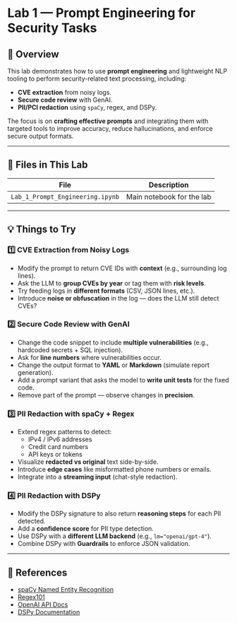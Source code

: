 # Lab 1 — Prompt Engineering for Security Tasks

## 📝 Overview
This lab demonstrates how to use **prompt engineering** and lightweight NLP tooling to perform security-related text processing, including:
- **CVE extraction** from noisy logs.
- **Secure code review** with GenAI.
- **PII/PCI redaction** using `spaCy`, regex, and DSPy.

The focus is on **crafting effective prompts** and integrating them with targeted tools to improve accuracy, reduce hallucinations, and enforce secure output formats.

---

## 📂 Files in This Lab
| File | Description |
|------|-------------|
| `Lab_1_Prompt_Engineering.ipynb` | Main notebook for the lab |

---

## 💡 Things to Try

### 1️⃣ CVE Extraction from Noisy Logs
- Modify the prompt to return CVE IDs with **context** (e.g., surrounding log lines).
- Ask the LLM to **group CVEs by year** or tag them with **risk levels**.
- Try feeding logs in **different formats** (CSV, JSON lines, etc.).
- Introduce **noise or obfuscation** in the log — does the LLM still detect CVEs?

### 2️⃣ Secure Code Review with GenAI
- Change the code snippet to include **multiple vulnerabilities** (e.g., hardcoded secrets + SQL injection).
- Ask for **line numbers** where vulnerabilities occur.
- Change the output format to **YAML** or **Markdown** (simulate report generation).
- Add a prompt variant that asks the model to **write unit tests** for the fixed code.
- Remove part of the prompt — observe changes in **precision**.

### 3️⃣ PII Redaction with spaCy + Regex
- Extend regex patterns to detect:
  - IPv4 / IPv6 addresses
  - Credit card numbers
  - API keys or tokens
- Visualize **redacted vs original** text side-by-side.
- Introduce **edge cases** like misformatted phone numbers or emails.
- Integrate into a **streaming input** (chat-style redaction).

### 4️⃣ PII Redaction with DSPy
- Modify the DSPy signature to also return **reasoning steps** for each PII detected.
- Add a **confidence score** for PII type detection.
- Use DSPy with a **different LLM backend** (e.g., `lm="openai/gpt-4"`).
- Combine DSPy with **Guardrails** to enforce JSON validation.

---

## 🔗 References
- [spaCy Named Entity Recognition](https://spacy.io/usage/linguistic-features#named-entities)
- [Regex101](https://regex101.com/)
- [OpenAI API Docs](https://platform.openai.com/docs/)
- [DSPy Documentation](https://github.com/stanfordnlp/dspy)
